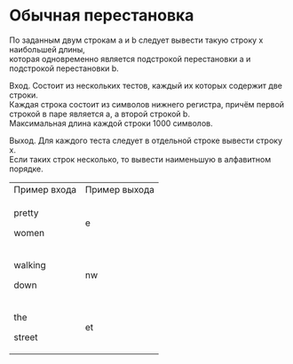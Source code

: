 # Обычная перестановка  
По заданным двум строкам a и b следует вывести такую строку x наибольшей длины,  
которая одновременно является подстрокой перестановки a и подстрокой перестановки b.

Вход. Состоит из нескольких тестов, каждый их которых содержит две строки.  
Каждая строка состоит из символов нижнего регистра, причём первой строкой в паре является a, а второй строкой b.  
Максимальная длина каждой строки 1000 символов.  

Выход. Для каждого теста следует в отдельной строке вывести строку x.  
Если таких строк несколько, то вывести наименьшую в алфавитном порядке.

<table>
<tr>
<td>Пример входа</td>
<td>Пример выхода</td>
</tr>
<tr>
 <td>
   <p>pretty</p>
   <p>women</p>
 </td>
 <td>
   <p>e</p>
 </td>
</tr>
<tr>
 <td>
   <p>walking</p>
   <p>down</p>
 </td>
 <td>
   <p>nw</p>
 </td>
</tr>
 
<tr>
 <td>
   <p>the</p>
   <p>street</p>
 </td>
 <td>
   <p>et</p>
 </td>
</tr>
 
</table>
